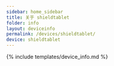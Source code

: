 ```yaml
---
sidebar: home_sidebar
title: 关于 shieldtablet
folder: info
layout: deviceinfo
permalink: /devices/shieldtablet/
device: shieldtablet
---
```

{% include templates/device_info.md %}
